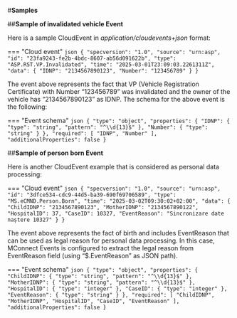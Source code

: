 #**Samples**

##**Sample of invalidated vehicle Event**

Here is a sample CloudEvent in <i>application/cloudevents+json</i> format:

=== "Cloud event"
    ```json
    {
        "specversion": "1.0",
        "source": "urn:asp",
        "id": "23fa9243-fe2b-4bdc-8607-ab56d091622b",
        "type": "ASP.RST.VP.Invalidated",
        "time": "2025-03-01T23:09:03.2261311Z",
        "data": {
            "IDNP": "2134567890123",
            "Number": "123456789"
        }
    }
    ```

The event above represents the fact that VP (Vehicle Registration Certificate) with Number “123456789” was invalidated and the owner of the vehicle has “2134567890123” as IDNP. The schema for the above event is the following:

=== "Event schema"
    ```json
    {
        "type": "object",
        "properties": {
            "IDNP": {
                "type": "string",
                "pattern": "^\\d{13}$"
            },
            "Number": {
                "type": "string"
            }
        },
        "required": [
            "IDNP",
            "Number"
        ],
        "additionalProperties": false
    }
    ```


##**Sample of person born Event**

Here is another CloudEvent example that is considered as personal data processing:

=== "Cloud event"
    ```json
    {
        "specversion": "1.0",
        "source": "urn:asp",
        "id": "3dfce534-cdc9-44d5-ba39-690f69706589",
        "type": "MS.eCMND.Person.Born",
        "time": "2025-03-02T09:30:02+02:00",
        "data": {
            "ChildIDNP": "2134567890123",
            "MotherIDNP": "2134567890122",
            "HospitalID": 37,
            "CaseID": 10327,
            "EventReason": "Sincronizare date naștere 10327"
        }
    }
    ```

The event above represents the fact of birth and includes EventReason that can be used as legal reason for personal data processing. In this case, MConnect Events is configured to extract the legal reason from EventReason field (using “$.EventReason” as JSON path).

=== "Event schema"
    ```json
    {
        "type": "object",
        "properties": {
            "ChildIDNP": {
                "type": "string",
                "pattern": "^\\d{13}$"
            },
            "MotherIDNP": {
                "type": "string",
                "pattern": "^\\d{13}$"
            },
            "HospitalID": {
                "type": "integer"
            },
            "CaseID": {
                "type": "integer"
            },
            "EventReason": {
                "type": "string"
            }
        },
        "required": [
            "ChildIDNP",
            "MotherIDNP",
            "HospitalID",
            "CaseID",
            "EventReason"
        ],
        "additionalProperties": false
    }
    ```
